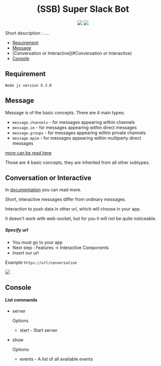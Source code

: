 <h1 align="center">(SSB) Super Slack Bot</h1>

<p align="center">
 <a href="https://travis-ci.org/agoalofalife/ssb">
 <img src="https://travis-ci.org/agoalofalife/ssb.svg?branch=master"></a>
 <a href="https://codecov.io/gh/agoalofalife/ssb">
   <img src="https://codecov.io/gh/agoalofalife/ssb/branch/master/graph/badge.svg" />
 </a>
 </p>


Short description :
....


- [Requirement](#Requirement)
- [Message](#Message)
- [Conversation or Interactive](#Conversation or Interactive)
- [Console](#Console)

<a name="Requirement"></a>
## Requirement
```text
Node js version 9.3.0
```

<a name="Message"></a>
## Message

Message is of the basic concepts.
There are 4 main types:
- `message.channels` - for messages appearing within channels
- `message.im`  - for messages appearing within direct messages
- `message.groups` - for messages appearing within private channels
- `message.mpim` - for messages appearing within multiparty direct messages

[more can be read here](https://api.slack.com/events/message.im)

Those are 4 basic concepts, they are inherited from all other subtypes.

<a name="Conversation or Interactive"></a>
## Conversation or Interactive
In [documentation](https://api.slack.com/interactive-messages) you can read more.

Short, interactive messages differ from ordinary messages.

Interaction to push data in other url, which will choose in your app.

It doesn't work with web-socket, but for you it will not be quite noticeable.

##### Specify url
 
 - You must go to your app 
 - Next step : Features -> Interactive Components
 - Insert our url
 
 Example `https://url/conversation`
 
 <img src="http://joxi.ru/4AkzPZvtMg0vD2">
 
<a name="Console"></a>
## Console
#### List commands
- server

   Options 
   * start - Start server
   
- show

  Options:   
  * events - A list of all available events
  